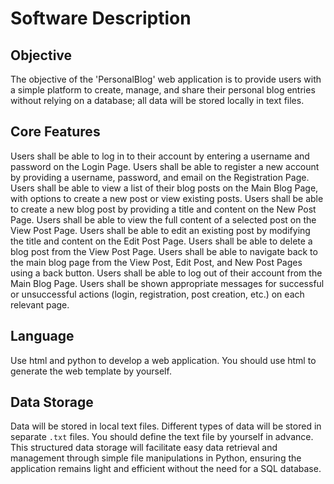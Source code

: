 # Software Description

## Objective
The objective of the 'PersonalBlog' web application is to provide users with a simple platform to create, manage, and share their personal blog entries without relying on a database; all data will be stored locally in text files.

## Core Features

Users shall be able to log in to their account by entering a username and password on the Login Page.
Users shall be able to register a new account by providing a username, password, and email on the Registration Page.
Users shall be able to view a list of their blog posts on the Main Blog Page, with options to create a new post or view existing posts.
Users shall be able to create a new blog post by providing a title and content on the New Post Page.
Users shall be able to view the full content of a selected post on the View Post Page.
Users shall be able to edit an existing post by modifying the title and content on the Edit Post Page.
Users shall be able to delete a blog post from the View Post Page.
Users shall be able to navigate back to the main blog page from the View Post, Edit Post, and New Post Pages using a back button.
Users shall be able to log out of their account from the Main Blog Page.
Users shall be shown appropriate messages for successful or unsuccessful actions (login, registration, post creation, etc.) on each relevant page.

## Language

Use html and python to develop a web application.
You should use html to generate the web template by yourself.
## Data Storage
Data will be stored in local text files.
Different types of data will be stored in separate `.txt` files.
You should define the text file by yourself in advance.
This structured data storage will facilitate easy data retrieval and management through simple file manipulations in Python, ensuring the application remains light and efficient without the need for a SQL database.